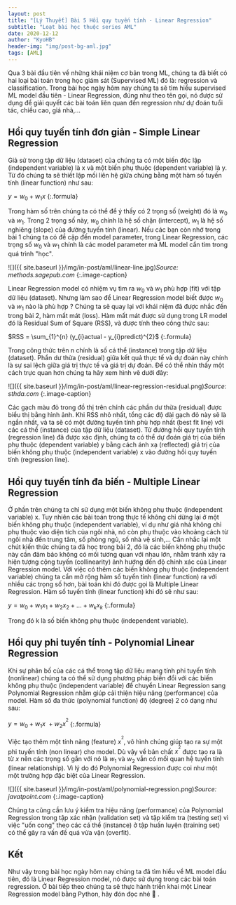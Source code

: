 ```yaml
---
layout: post
title: "[Lý Thuyết] Bài 5 Hồi quy tuyến tính - Linear Regression"
subtitle: "Loạt bài học thuộc series AML"
date: 2020-12-12
author: "KyoHB"
header-img: "img/post-bg-aml.jpg"
tags: [AML]
---
```


Qua 3 bài đầu tiên về những khái niệm cơ bản trong ML, chúng ta đã biết có hai loại bài toán trong học giám sát (Supervised ML) đó là: regression và classification. Trong bài học ngày hôm 
nay chúng ta sẽ tìm hiểu supervised ML model đầu tiên - Linear Regression, đúng như theo tên gọi, nó được sử dụng để giải quyết các bài toán liên quan đến regression như dự đoán tuổi tác, chiều cao, giá nhà,...

## Hồi quy tuyến tính đơn giản - Simple Linear Regression

Giả sử trong tập dữ liệu (dataset) của chúng ta có một biến độc lập (independent variable) là x và một biến phụ thuộc (dependent variable) là y. Từ đó chúng ta sẽ thiết lập mối liên hệ giữa chúng bằng một hàm số tuyến tính (linear function) như sau:

$y = w_{0} + w_{1}x$
{:.formula}

Trong hàm số trên chúng ta có thể để ý thấy có 2 trọng số (weight) đó là $w_{0}$ và $w_{1}$. Trong 2 trọng số này, $w_{0}$ chính là hệ số chặn (intercept), $w_{1}$ là hệ số nghiêng (slope) của đường tuyến tính (linear). 
Nếu các bạn còn nhớ trong bài 1 chúng ta có đề cập đến model parameter, trong Linear Regression, các trọng số $w_{0}$ và $w_{1}$ chính là các model parameter mà ML model cần tìm trong quá trình "học".

![]({{ site.baseurl }}/img/in-post/aml/linear-line.jpg)*Source: methods.sagepub.com*
{:.image-caption}

Linear Regression model có nhiệm vụ tìm ra $w_{0}$ và $w_{1}$ phù hợp (fit) với tập dữ liệu (dataset). Nhưng làm sao để Linear Regression model biết được $w_{0}$ và $w_{1}$ nào là phù hợp ? Chúng ta sẽ quay lại với khái niệm đã được nhắc đến trong bài 2, hàm mất mát (loss). Hàm mất mát được sử dụng trong LR model đó là Residual Sum of Square (RSS), và được tính theo công thức sau:

$RSS = \sum_{1}^{n} (y_{i}actual - y_{i}predict)^{2}$
{:.formula}

Trong công thức trên n chính là số cá thể (instance) trong tập dữ liệu (dataset). Phần dư thừa (residual) giữa kết quả thực tế và dự đoán này chính là sự sai lệch giữa giá trị thực tế và giá trị dự đoán.  Để có thể nhìn thấy một cách trực quan hơn chúng ta hãy xem hình vẽ dưới đây:

![]({{ site.baseurl }}/img/in-post/aml/linear-regression-residual.png)*Source: sthda.com*
{:.image-caption}


Các gạch màu đỏ trong đồ thị trên chính các phần dư thừa (residual) được biểu thị bằng hình ảnh. Khi RSS nhỏ nhất, tổng các độ dài gạch đỏ này sẽ là ngắn nhất, và ta sẽ có một đường tuyến tính phù hợp nhất (best fit line) với các cá thể (instance) của tập dữ liệu (dataset). Từ đường hồi quy tuyến tính (regression line) đã được xác định, chúng ta có thể dự đoán giá trị của biến phụ thuộc (dependent variable) y bằng cách ánh xạ (reflected) giá trị của biến không phụ thuộc (independent variable) x vào đường hồi quy tuyến tính (regression line).

## Hồi quy tuyến tính đa biến - Multiple Linear Regression

Ở phần trên chúng ta chỉ sử dụng một biến không phụ thuộc (independent variable) x. Tuy nhiên các bài toán trong thực tế không chỉ dừng lại ở một biến không phụ thuộc (independent variable), ví dụ như giá nhà không chỉ phụ thuộc vào diện tích của ngôi nhà, nó còn phụ thuộc vào khoảng cách từ ngôi nhà đến trung tâm, số phòng ngủ, số nhà vệ sinh,... 
Cần nhắc lại một chút kiến thức chúng ta đã học trong bài 2, đó là các biến không phụ thuộc này cần đảm bảo không có mối tương quan với nhau lớn, nhằm tránh xảy ra hiện tượng cộng tuyến (collinearity) ảnh hướng đến độ chính xác của Linear Regression model. Với việc có thêm các biến không phụ thuộc (independent variable) chúng ta cần mở rộng hàm số tuyến tính (linear function) ra với nhiều các trọng số hơn, bài toán khi đó được gọi là Multiple Linear Regression. Hàm số tuyến tính (linear function) khi đó sẽ như sau:


$y = w_{0} + w_{1}x_{1} + w_{2}x_{2} +...+ w_{k}x_{k}$
{:.formula}

Trong đó k là số biến không phụ thuộc (independent variable).

## Hồi quy phi tuyến tính - Polynomial Linear Regression

Khi sự phân bố của các cá thể trong tập dữ liệu mang tính phi tuyến tính (nonlinear) chúng ta có thể sử dụng phương pháp biến đổi với các biến không phụ thuộc (independent variable) để chuyển Linear Regression sang Polynomial Regression nhằm giúp cải thiện hiệu năng (performance) của model. Hàm số đa thức (polynomial function) độ (degree) 2 có dạng như sau:

$y = w_{0} + w_{1}x\ + w_{2}x^{^{2}}$
{:.formula}

Việc tạo thêm một tính năng (feature) $x^{^{2}}$, vô hình chúng giúp tạo ra sự một phi tuyến tính (non linear) cho model. Dù vậy về bản chất $x^{^{2}}$ được tạo ra là từ $x$ nên các trọng số gắn với nó là $w_{1}$ và $w_{2}$ vẫn có mối quan hệ tuyến tính (linear relationship). Vì lý do đó Polynomial Regression được coi như một một trường hợp đặc biệt của Linear Regression.

![]({{ site.baseurl }}/img/in-post/aml/polynomial-regression.png)*Source: javatpoint.com*
{:.image-caption}

Chúng ta cũng cần lưu ý kiểm tra hiệu năng (performance) của Polynomial Regression trong tập xác nhận (validation set) và tập kiểm tra (testing set) vì việc "uốn cong" theo các cá thể (instance) ở tập huấn luyện (training set) có thể gây ra vấn đề quá vừa vặn (overfit).

## Kết

Như vậy trong bài học ngày hôm nay chúng ta đã tìm hiểu về ML model đầu tiên, đó là Linear Regression model, nó được sử dụng trong các bài toán regression. Ở bài tiếp theo chúng ta sẽ thực hành triển khai một Linear Regression model bằng Python, hãy đón đọc nhé 💪 .